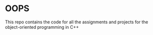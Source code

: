 # OOPS
This repo contains the code for all the assignments and projects for the object-oriented programming in C++

